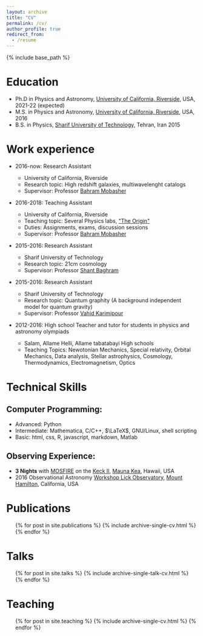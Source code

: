 ```yaml
---
layout: archive
title: "CV"
permalink: /cv/
author_profile: true
redirect_from:
  - /resume
---
```


{% include base_path %}

Education
======
* Ph.D in Physics and Astronomy, [University of California, Riverside](https://www.ucr.edu/), USA, 2021-22 (expected)
* M.S. in Physics and Astronomy, [University of California, Riverside](https://www.ucr.edu/), USA, 2016
* B.S. in Physics, [Sharif University of Technology](http://www.en.sharif.edu/), Tehran, Iran 2015

Work experience
======
* 2016-now: Research Assistant
  * University of California, Riverside
  * Research topic: High redshift galaxies, multiwavelenght catalogs
  * Supervisor: Professor [Bahram Mobasher](http://faculty.ucr.edu/~mobasher/)

* 2016-2018: Teaching Assistant
  * University of California, Riverside
  * Teaching topic: Several Physics labs, ["The Origin"](https://titles.cognella.com/origins-9781626614819)
  * Duties: Assignments, exams, discussion sessions
  * Supervisor: Professor [Bahram Mobasher](http://faculty.ucr.edu/~mobasher/)

* 2015-2016: Research Assistant
  * Sharif University of Technology
  * Research topic: 21cm cosmology
  * Supervisor: Professor [Shant Baghram](http://sharif.edu/~baghram/)

* 2015-2016: Research Assistant
  * Sharif University of Technology
  * Research topic: Quantum graphity (A background independent model for quantum gravity)
  * Supervisor: Professor [Vahid Karimipour](http://physics.sharif.edu/~vahid/)


* 2012-2016: High school Teacher and tutor for students in physics and astronomy olympiads
  * Salam, Allame Helli, Allame tabatabayi High schools
  * Teaching Topics: Newotonian Mechanics, Special relativity, Orbital Mechanics, Data analysis, Stellar astrophysics, Cosmology, Thermodynamics, Electromagnetism, Optics  

Technical Skills
======

## Computer Programming:


* Advanced: Python
  <!-- * Packages: Numpy, Scipy, Matplotlib, Scikit-learn, Tensorflow, PyTorch -->
* Intermediate: Mathematica, C/C++, $\LaTeX$, GNU/Linux, shell scripting
* Basic: html, css, R, javascript, markdown, Matlab

## Observing Experience:

* **3 Nights** with [MOSFIRE](https://www2.keck.hawaii.edu/inst/mosfire/home.html) on the [Keck II](http://keckobservatory.org/index.php), [Mauna Kea](https://en.wikipedia.org/wiki/Mauna_Kea#Summit_observatories), Hawaii, USA
* 2016 Observational Astronomy [Workshop Lick Observatory](http://mthamilton.ucolick.org/EVENTS/2016/), [Mount Hamilton](https://en.wikipedia.org/wiki/Mount_Hamilton_(California)), California, USA

Publications
======
  <ul>{% for post in site.publications %}
    {% include archive-single-cv.html %}
  {% endfor %}</ul>

Talks
======
  <ul>{% for post in site.talks %}
    {% include archive-single-talk-cv.html %}
  {% endfor %}</ul>

Teaching
======
  <ul>{% for post in site.teaching %}
    {% include archive-single-cv.html %}
  {% endfor %}</ul>
